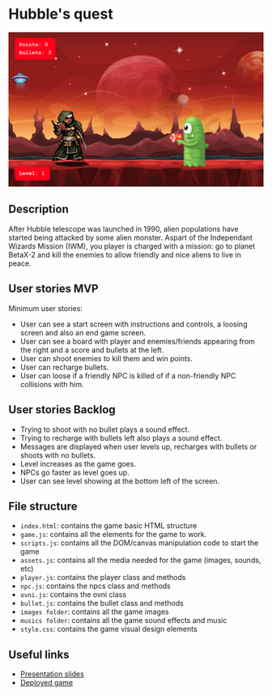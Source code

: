 # Hubble's quest

<img src="/images/game.screen.png">

## Description

After Hubble telescope was launched in 1990, alien populations have started being attacked by some alien monster. Aspart of the Independant Wizards Mission (IWM), you player is charged with a mission: go to planet BetaX-2 and kill the enemies to allow friendly and nice aliens to live in peace.

## User stories MVP

Minimum user stories:

- User can see a start screen with instructions and controls, a loosing screen and also an end game screen.
- User can see a board with player and enemies/friends appearing from the right and a score and bullets at the left.
- User can shoot enemies to kill them and win points.
- User can recharge bullets.
- User can loose if a friendly NPC is killed of if a non-friendly NPC collisions with him.

## User stories Backlog

- Trying to shoot with no bullet plays a sound effect.
- Trying to recharge with bullets left also plays a sound effect.
- Messages are displayed when user levels up, recharges with bullets or shoots with no bullets.
- Level increases as the game goes.
- NPCs go faster as level goes up.
- User can see level showing at the bottom left of the screen.

## File structure

- <code>index.html</code>: contains the game basic HTML structure
- <code>game.js</code>: contains all the elements for the game to work.
- <code>scripts.js</code>: contains all the DOM/canvas manipulation code to start the game
- <code>assets.js</code>: contains all the media needed for the game (images, sounds, etc)
- <code>player.js</code>: contains the player class and methods
- <code>npc.js</code>: contains the npcs class and methods
- <code>ovni.js</code>: contains the ovni class
- <code>bullet.js</code>: contains the bullet class and methods
- <code>images folder</code>: contains all the game images
- <code>musics folder</code>: contains all the game sound effects and music
- <code>style.css</code>: contains the game visual design elements

## Useful links

- [Presentation slides](https://slides.com/patriciacostadacruz/deck)
- [Deployed game](https://github.com/patriciacostadacruz/Hubble-s-quest/settings/pages)
